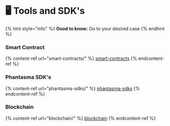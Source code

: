 # 🖥️ Tools and SDK's

{% hint style="info" %}
**Good to know:** Go to your desired case
{% endhint %}

### Smart Contract

{% content-ref url="smart-contracts/" %}
[smart-contracts](smart-contracts/)
{% endcontent-ref %}

### Phantasma SDK's

{% content-ref url="phantasma-sdks/" %}
[phantasma-sdks](phantasma-sdks/)
{% endcontent-ref %}

### Blockchain

{% content-ref url="blockchain/" %}
[blockchain](blockchain/)
{% endcontent-ref %}
